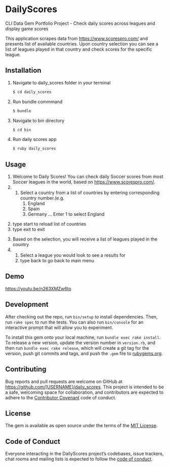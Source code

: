 # DailyScores

CLI Data Gem Portfolio Project - Check daily scores across leagues and display game scores

This application scrapes data from https://www.scorespro.com/ and presents list of available countries. Upon country selection you can see a list of leagues played in that country and check scores for the specific league.

## Installation


1. Navigate to daily_scores folder in your terminal 
    ```ruby
    $ cd daily_scores
    ```
2. Run bundle commmand
    ```ruby
    $ bundle
    ```
3. Navigate to bin directory
    ```ruby
    $ cd bin
    ```
4. Run daily scores app
    ```ruby
    $ ruby daily_scores
    ```

## Usage

1. Welcome to Daily Scores!
  You can check daily Soccer scores from most Soccer leagues in the world, based on https://www.scorespro.com/.
2. 1) Select a country from a list of countries by entering corresponding country number.(e.g.
      1. England
      2. Spain
      3. Germany
      ...
  Enter 1 to select England
  2) type start to reload list of countries
  3) type exit to exit
3. Based on the selection, you will receive a list of leagues played in the country
4.  1) Select a league you would look to see a results for
    2) type back to go back to main menu
    
## Demo
https://youtu.be/n263XMZw6to

## Development

After checking out the repo, run `bin/setup` to install dependencies. Then, run `rake spec` to run the tests. You can also run `bin/console` for an interactive prompt that will allow you to experiment.

To install this gem onto your local machine, run `bundle exec rake install`. To release a new version, update the version number in `version.rb`, and then run `bundle exec rake release`, which will create a git tag for the version, push git commits and tags, and push the `.gem` file to [rubygems.org](https://rubygems.org).

## Contributing

Bug reports and pull requests are welcome on GitHub at https://github.com/[USERNAME]/daily_scores. This project is intended to be a safe, welcoming space for collaboration, and contributors are expected to adhere to the [Contributor Covenant](http://contributor-covenant.org) code of conduct.

## License

The gem is available as open source under the terms of the [MIT License](https://opensource.org/licenses/MIT).

## Code of Conduct

Everyone interacting in the DailyScores project’s codebases, issue trackers, chat rooms and mailing lists is expected to follow the [code of conduct](https://github.com/[USERNAME]/daily_scores/blob/master/CODE_OF_CONDUCT.md).

